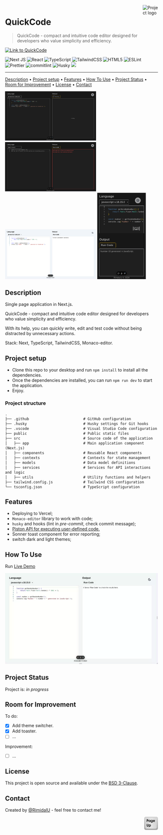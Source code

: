 <img src="../src/app/favicon.ico" id="start" align="right" alt="Project logo" width="50" >

# QuickCode

> QuickCode - compact and intuitive code editor designed for developers who value simplicity and efficiency.

[![Link to QuickCode](https://img.shields.io/badge/Visit_QuickCode-Click_Here-black?style=plastic&logo=link&logoColor=black&labelColor=d1d5db&color=111827&link=https://quick-code-beta.vercel.app/)](https://quick-code-beta.vercel.app/)

![Next JS](https://img.shields.io/badge/Next-black?style=for-the-badge&logo=next.js&logoColor=white)
![React](https://img.shields.io/badge/React-61DAFB.svg?style=for-the-badge&logo=React&logoColor=black)
![TypeScript](https://img.shields.io/badge/TypeScript-007ACC?style=for-the-badge&logo=typescript&logoColor=white)
![TailwindCSS](https://img.shields.io/badge/Tailwind%20CSS-06B6D4.svg?style=for-the-badge&logo=Tailwind-CSS&logoColor=white)
![HTML5](https://img.shields.io/badge/html5-%23E34F26.svg?style=for-the-badge&logo=html5&logoColor=white)
![ESLint](https://img.shields.io/badge/ESLint-4B32C3.svg?style=for-the-badge&logo=ESLint&logoColor=white)
![Prettier](https://img.shields.io/badge/Prettier-F7B93E.svg?style=for-the-badge&logo=Prettier&logoColor=black)
![commitlint](https://img.shields.io/badge/commitlint-000000.svg?style=for-the-badge&logo=commitlint&logoColor=white)
![Husky](https://img.shields.io/badge/-🐶_Husky-f6f6f7?style=for-the-badge&&logoColor=white)
<img width="120px" height="auto" src="https://raw.githubusercontent.com/suren-atoyan/monaco-react/HEAD/playground/logo.svg" >

---

[Description](#description) •
[Project setup](#project-setup) •
[Features](#features) •
[How To Use](#how-to-use) •
[Project Status](#project-status) •
[Room for Improvement](#room-for-improvement) •
[License](#license) •
[Contact](#contact)

<img src="./assets/running.png" width="300" /> <img src="./assets/error.png" width="300" /> <img src="./assets/output.png" width="300" />
<img src="./assets/mobile.png" width="160" />

## Description

Single page application in Next.js.

QuickCode - compact and intuitive code editor designed for developers who value simplicity and efficiency.

With its help, you can quickly write, edit and test code without being distracted by unnecessary actions.

Stack: Next, TypeScript, TailwindCSS, Monaco-editor.

## Project setup

- Clone this repo to your desktop and run `npm install` to install all the dependencies.
- Once the dependencies are installed, you can run `npm run dev` to start the application.
- Enjoy.

### Project structure

```shell
.
├── .github                         # GitHub configuration
├── .husky                          # Husky settings for Git hooks
├── .vscode                         # Visual Studio Code configuration
├── public                          # Public static files
├── src                             # Source code of the application
│   ├── app                         # Main application component (Next.js)
│   ├── components                  # Reusable React components
│   ├── contexts                    # Contexts for state management
│   ├── models                      # Data model definitions
│   ├── services                    # Services for API interactions and logic
│   ├── utils                       # Utility functions and helpers
├── tailwind.config.js              # Tailwind CSS configuration
└── tsconfig.json                   # TypeScript configuration
```

## Features

- Deploying to Vercel;
- `Monaco-editor` library to work with code;
- `husky` and hooks (lint in _pre-commit_, check commit message);
- [Piston API for executing user-defined code.](https://piston.readthedocs.io/en/latest/api-v2/)
- Sonner toast component for error reporting;
- switch dark and light themes;

## How To Use

Run [Live Demo](https://quick-code-beta.vercel.app/)

![tutorial][tutorial]

## Project Status

Project is: _in progress_

## Room for Improvement

To do:

- [x] Add theme switcher.
- [x] Add toaster.
- [ ] ...

Improvement:

- [ ] ...

## License

This project is open source and available under the [BSD 3-Clause](../LICENSE.md).

## Contact

Created by [@RimidalU](https://www.linkedin.com/in/uladzimir-stankevich/) - feel free to contact me!

<p align="right"><a href="#start"><img width="45rem" src="./assets/pageUp.svg"></a></p>

<!-- MARKDOWN LINKS & IMAGES -->

[tutorial]: ./assets/demo.webp
